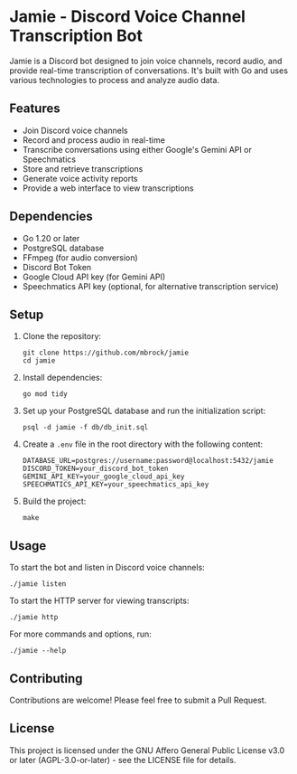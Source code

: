 # Jamie - Discord Voice Channel Transcription Bot

Jamie is a Discord bot designed to join voice channels, record audio, and
provide real-time transcription of conversations. It's built with Go and uses
various technologies to process and analyze audio data.

## Features

- Join Discord voice channels
- Record and process audio in real-time
- Transcribe conversations using either Google's Gemini API or Speechmatics
- Store and retrieve transcriptions
- Generate voice activity reports
- Provide a web interface to view transcriptions

## Dependencies

- Go 1.20 or later
- PostgreSQL database
- FFmpeg (for audio conversion)
- Discord Bot Token
- Google Cloud API key (for Gemini API)
- Speechmatics API key (optional, for alternative transcription service)

## Setup

1. Clone the repository:

   ```
   git clone https://github.com/mbrock/jamie
   cd jamie
   ```

2. Install dependencies:

   ```
   go mod tidy
   ```

3. Set up your PostgreSQL database and run the initialization script:

   ```
   psql -d jamie -f db/db_init.sql
   ```

4. Create a `.env` file in the root directory with the following content:

   ```
   DATABASE_URL=postgres://username:password@localhost:5432/jamie
   DISCORD_TOKEN=your_discord_bot_token
   GEMINI_API_KEY=your_google_cloud_api_key
   SPEECHMATICS_API_KEY=your_speechmatics_api_key
   ```

5. Build the project:
   ```
   make
   ```

## Usage

To start the bot and listen in Discord voice channels:

```
./jamie listen
```

To start the HTTP server for viewing transcripts:

```
./jamie http
```

For more commands and options, run:

```
./jamie --help
```

## Contributing

Contributions are welcome! Please feel free to submit a Pull Request.

## License

This project is licensed under the GNU Affero General Public License v3.0 or
later (AGPL-3.0-or-later) - see the LICENSE file for details.

